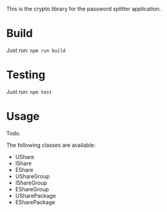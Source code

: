 This is the crypto library for the password splitter application.

# Build

Just run: `npm run build`

# Testing

Just run: `npm test`

# Usage

Todo.

The following classes are available:
 - UShare
 - IShare
 - EShare
 - UShareGroup
 - IShareGroup
 - EShareGroup
 - USharePackage
 - ESharePackage
